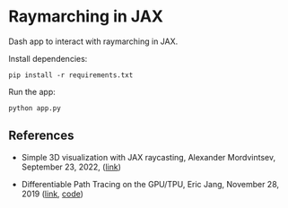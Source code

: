 # Raymarching in JAX

Dash app to interact with raymarching in JAX.

Install dependencies:

```
pip install -r requirements.txt
```

Run the app:

```   
python app.py
```

## References

- Simple 3D visualization with JAX raycasting, Alexander Mordvintsev, September 23, 2022, ([link](
    https://google-research.github.io/self-organising-systems/2022/jax-raycast/))

- Differentiable Path Tracing on the GPU/TPU, Eric Jang, November 28, 2019 ([link](
    https://blog.evjang.com/2019/11/jaxpt.html), [code](
        https://github.com/ericjang/pt-jax))


